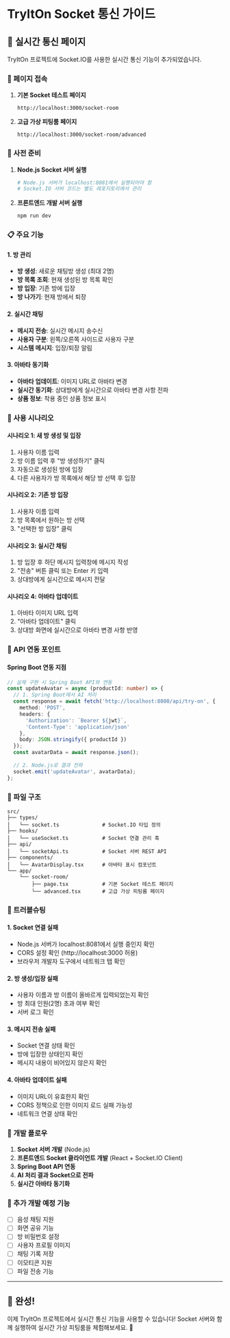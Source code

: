 # TryItOn Socket 통신 가이드

## 📡 실시간 통신 페이지

TryItOn 프로젝트에 Socket.IO를 사용한 실시간 통신 기능이 추가되었습니다.

### 🚀 페이지 접속

1. **기본 Socket 테스트 페이지**
   ```
   http://localhost:3000/socket-room
   ```

2. **고급 가상 피팅룸 페이지**
   ```
   http://localhost:3000/socket-room/advanced
   ```

### 🔧 사전 준비

1. **Node.js Socket 서버 실행**
   ```bash
   # Node.js 서버가 localhost:8081에서 실행되어야 함
   # Socket.IO 서버 코드는 별도 레포지토리에서 관리
   ```

2. **프론트엔드 개발 서버 실행**
   ```bash
   npm run dev
   ```

### 📋 주요 기능

#### 1. 방 관리
- **방 생성**: 새로운 채팅방 생성 (최대 2명)
- **방 목록 조회**: 현재 생성된 방 목록 확인
- **방 입장**: 기존 방에 입장
- **방 나가기**: 현재 방에서 퇴장

#### 2. 실시간 채팅
- **메시지 전송**: 실시간 메시지 송수신
- **사용자 구분**: 왼쪽/오른쪽 사이드로 사용자 구분
- **시스템 메시지**: 입장/퇴장 알림

#### 3. 아바타 동기화
- **아바타 업데이트**: 이미지 URL로 아바타 변경
- **실시간 동기화**: 상대방에게 실시간으로 아바타 변경 사항 전파
- **상품 정보**: 착용 중인 상품 정보 표시

### 🎯 사용 시나리오

#### 시나리오 1: 새 방 생성 및 입장
1. 사용자 이름 입력
2. 방 이름 입력 후 "방 생성하기" 클릭
3. 자동으로 생성된 방에 입장
4. 다른 사용자가 방 목록에서 해당 방 선택 후 입장

#### 시나리오 2: 기존 방 입장
1. 사용자 이름 입력
2. 방 목록에서 원하는 방 선택
3. "선택한 방 입장" 클릭

#### 시나리오 3: 실시간 채팅
1. 방 입장 후 하단 메시지 입력창에 메시지 작성
2. "전송" 버튼 클릭 또는 Enter 키 입력
3. 상대방에게 실시간으로 메시지 전달

#### 시나리오 4: 아바타 업데이트
1. 아바타 이미지 URL 입력
2. "아바타 업데이트" 클릭
3. 상대방 화면에 실시간으로 아바타 변경 사항 반영

### 🔗 API 연동 포인트

#### Spring Boot 연동 지점
```typescript
// 실제 구현 시 Spring Boot API와 연동
const updateAvatar = async (productId: number) => {
  // 1. Spring Boot에서 AI 처리
  const response = await fetch('http://localhost:8080/api/try-on', {
    method: 'POST',
    headers: { 
      'Authorization': `Bearer ${jwt}`,
      'Content-Type': 'application/json'
    },
    body: JSON.stringify({ productId })
  });
  const avatarData = await response.json();
  
  // 2. Node.js로 결과 전파
  socket.emit('updateAvatar', avatarData);
};
```

### 📁 파일 구조

```
src/
├── types/
│   └── socket.ts              # Socket.IO 타입 정의
├── hooks/
│   └── useSocket.ts           # Socket 연결 관리 훅
├── api/
│   └── socketApi.ts           # Socket 서버 REST API
├── components/
│   └── AvatarDisplay.tsx      # 아바타 표시 컴포넌트
└── app/
    └── socket-room/
        ├── page.tsx           # 기본 Socket 테스트 페이지
        └── advanced.tsx       # 고급 가상 피팅룸 페이지
```

### 🐛 트러블슈팅

#### 1. Socket 연결 실패
- Node.js 서버가 localhost:8081에서 실행 중인지 확인
- CORS 설정 확인 (http://localhost:3000 허용)
- 브라우저 개발자 도구에서 네트워크 탭 확인

#### 2. 방 생성/입장 실패
- 사용자 이름과 방 이름이 올바르게 입력되었는지 확인
- 방 최대 인원(2명) 초과 여부 확인
- 서버 로그 확인

#### 3. 메시지 전송 실패
- Socket 연결 상태 확인
- 방에 입장한 상태인지 확인
- 메시지 내용이 비어있지 않은지 확인

#### 4. 아바타 업데이트 실패
- 이미지 URL이 유효한지 확인
- CORS 정책으로 인한 이미지 로드 실패 가능성
- 네트워크 연결 상태 확인

### 🔄 개발 플로우

1. **Socket 서버 개발** (Node.js)
2. **프론트엔드 Socket 클라이언트 개발** (React + Socket.IO Client)
3. **Spring Boot API 연동**
4. **AI 처리 결과 Socket으로 전파**
5. **실시간 아바타 동기화**

### 📝 추가 개발 예정 기능

- [ ] 음성 채팅 지원
- [ ] 화면 공유 기능
- [ ] 방 비밀번호 설정
- [ ] 사용자 프로필 이미지
- [ ] 채팅 기록 저장
- [ ] 이모티콘 지원
- [ ] 파일 전송 기능

---

## 🎉 완성!

이제 TryItOn 프로젝트에서 실시간 통신 기능을 사용할 수 있습니다!
Socket 서버와 함께 실행하여 실시간 가상 피팅룸을 체험해보세요. 🚀

